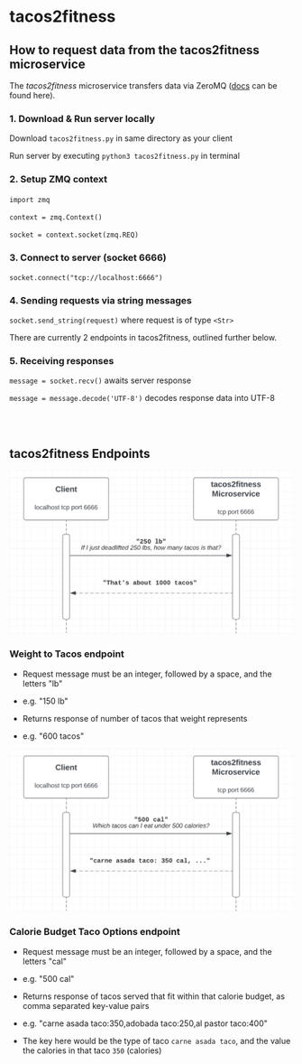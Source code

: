 # tacos2fitness

## How to request data from the tacos2fitness microservice
The *tacos2fitness* microservice transfers data via ZeroMQ ([docs](https://zeromq.org/) can be found here).

### 1. Download & Run server locally
Download `tacos2fitness.py` in same directory as your client

Run server by executing `python3 tacos2fitness.py` in terminal

### 2. Setup ZMQ context
`import zmq`

`context = zmq.Context()`

`socket = context.socket(zmq.REQ)`

### 3. Connect to server (socket 6666)
`socket.connect("tcp://localhost:6666")`

### 4. Sending requests via string messages
`socket.send_string(request)` where request is of type `<Str>`

There are currently 2 endpoints in tacos2fitness, outlined further below.

### 5. Receiving responses
`message = socket.recv()` awaits server response

`message = message.decode('UTF-8')` decodes response data into UTF-8

<br>
<br>

## tacos2fitness Endpoints

<img src="pics/WeightToNumTacos.png" width="700">
<h3>Weight to Tacos endpoint</h3>

- Request message must be an integer, followed by a space, and the letters "lb"

- e.g. "150 lb"

- Returns response of number of tacos that weight represents

- e.g. "600 tacos"


<img src="pics/CaloriesToTacoOptions.png" width="700">
<h3>Calorie Budget Taco Options endpoint</h3>

- Request message must be an integer, followed by a space, and the letters "cal"

- e.g. "500 cal"

- Returns response of tacos served that fit within that calorie budget, as comma separated key-value pairs

- e.g. "carne asada taco:350,adobada taco:250,al pastor taco:400"

- The key here would be the type of taco `carne asada taco`, and the value the calories in that taco `350` (calories)










